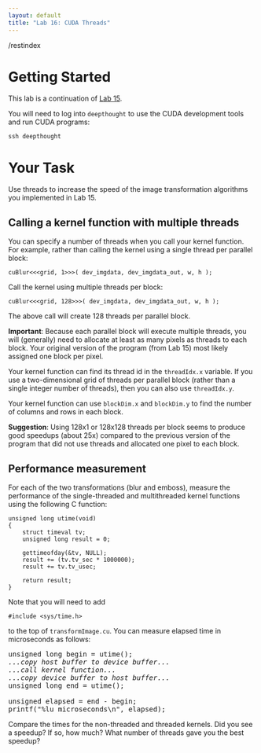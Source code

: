 ```yaml
---
layout: default
title: "Lab 16: CUDA Threads"
---
```


/restindex

# Getting Started

This lab is a continuation of [Lab 15](../labs/lab15.html).

You will need to log into `deepthought` to use the CUDA development tools and run CUDA programs:

    ssh deepthought

# Your Task

Use threads to increase the speed of the image transformation algorithms you implemented in Lab 15.

## Calling a kernel function with multiple threads

You can specify a number of threads when you call your kernel function. For example, rather than calling the kernel using a single thread per parallel block:

    cuBlur<<<grid, 1>>>( dev_imgdata, dev_imgdata_out, w, h );

Call the kernel using multiple threads per block:

    cuBlur<<<grid, 128>>>( dev_imgdata, dev_imgdata_out, w, h );

The above call will create 128 threads per parallel block.

**Important**: Because each parallel block will execute multiple threads, you will (generally) need to allocate at least as many pixels as threads to each block. Your original version of the program (from Lab 15) most likely assigned one block per pixel.

Your kernel function can find its thread id in the `threadIdx.x` variable. If you use a two-dimensional grid of threads per parallel block (rather than a single integer number of threads), then you can also use `threadIdx.y`.

Your kernel function can use `blockDim.x` and `blockDim.y` to find the number of columns and rows in each block.

**Suggestion**: Using 128x1 or 128x128 threads per block seems to produce good speedups (about 25x) compared to the previous version of the program that did not use threads and allocated one pixel to each block.

Performance measurement
-----------------------

For each of the two transformations (blur and emboss), measure the performance of the single-threaded and multithreaded kernel functions using the following C function:

    unsigned long utime(void)
    {
        struct timeval tv;
        unsigned long result = 0;

        gettimeofday(&tv, NULL);
        result += (tv.tv_sec * 1000000);
        result += tv.tv_usec;

        return result;
    }

Note that you will need to add

    #include <sys/time.h>

to the top of `transformImage.cu`. You can measure elapsed time in microseconds as follows:

<pre>
unsigned long begin = utime();
<i>...copy host buffer to device buffer...</i>
<i>...call kernel function...</i>
<i>...copy device buffer to host buffer...</i>
unsigned long end = utime();

unsigned elapsed = end - begin;
printf("%lu microseconds\n", elapsed);
</pre>

Compare the times for the non-threaded and threaded kernels. Did you see a speedup? If so, how much?  What number of threads gave you the best speedup?
